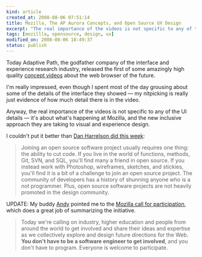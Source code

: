 ```yaml
--- 
kind: article
created_at: 2008-08-06 07:51:14
title: Mozilla, The AP Aurora Concepts, and Open Source UX Design
excerpt: "The real importance of the videos is not specific to any of the UI details; it's about what's happening at Mozilla, and the new inclusive approach they are taking to visual and experience design. "
tags: [mozillla, opensource, design, ux]
modified_on: 2008-08-06 18:49:37
status: publish
---
```


Today Adaptive Path, the godfather company of the interface and experience research industry, released the first of some amazingly high quality <a href="http://www.adaptivepath.com/aurora/">concept videos</a> about the web browser of the future. 

I'm really impressed, even though I spent most of the day grousing about some of the details of the interface they showed &mdash; my nitpicking is really just evidence of how much detail there is in the video.  

Anyway, the real importance of the videos is not specific to any of the UI details &mdash; it's about what's happening at Mozilla, and the new inclusive approach they are taking to visual and experience design. 

I couldn't put it better than <a href="http://www.adaptivepath.com/blog/2008/08/04/open-source-design/">Dan Harrelson did this week</a>: 

<blockquote>Joining an open source software project usually requires one thing: the ability to cut code. If you live in the world of functions, methods, Git, SVN, and SQL, you'll find many a friend in open source. If you instead work with Photoshop, wireframes, sketches, and stickies, you'll find it is a bit of a challenge to join an open source project. The community of developers has a history of shunning anyone who is a not programmer. Plus, open source software projects are not heavily promoted in the design community.</blockquote>

UPDATE: My buddy <a href="http://hook.org/">Andy</a> pointed me to the <a href="http://labs.mozilla.com/2008/08/introducing-the-concept-series-call-for-participation/">Mozilla call for participation</a>, which does a great job of summarizing the initiative. 

<blockquote>Today we're calling on industry, higher education and people from around the world to get involved and share their ideas and expertise as we collectively explore and design future directions for the Web. <strong>You don't have to be a software engineer to get involved</strong>, and you don't have to program. Everyone is welcome to participate.</blockquote>





